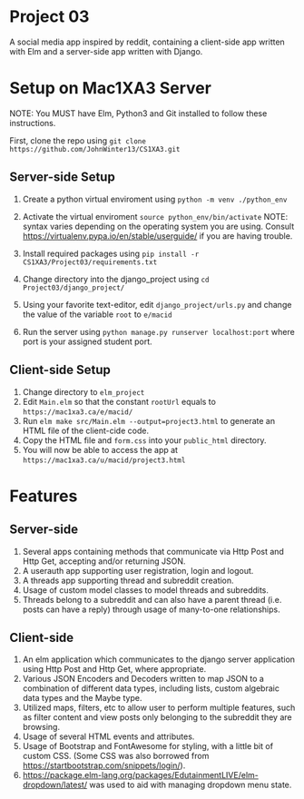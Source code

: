 # Project 03

A social media app inspired by reddit, containing a client-side app written with Elm and a server-side app written with Django.

# Setup on Mac1XA3 Server

NOTE: You MUST have Elm, Python3 and Git installed to follow these instructions.

First, clone the repo using `git clone https://github.com/JohnWinter13/CS1XA3.git`

## Server-side Setup

1. Create a python virtual enviroment using `python -m venv ./python_env`

2. Activate the virtual enviroment `source python_env/bin/activate` NOTE: syntax varies depending on the operating system you are using. Consult https://virtualenv.pypa.io/en/stable/userguide/ if you are having trouble.

3. Install required packages using `pip install -r CS1XA3/Project03/requirements.txt`

4. Change directory into the django_project using `cd Project03/django_project/`

5. Using your favorite text-editor, edit `django_project/urls.py` and change the value of the variable `root` to `e/macid`

6. Run the server using `python manage.py runserver localhost:port` where port is your assigned student port.

## Client-side Setup

1. Change directory to `elm_project`
2. Edit `Main.elm` so that the constant `rootUrl` equals to `https://mac1xa3.ca/e/macid/`
3. Run `elm make src/Main.elm --output=project3.html` to generate an HTML file of the client-cide code.
4. Copy the HTML file and `form.css` into your `public_html` directory.
5. You will now be able to access the app at `https://mac1xa3.ca/u/macid/project3.html` 

# Features

## Server-side

1. Several apps containing methods that communicate via Http Post and Http Get, accepting and/or returning JSON.
2. A userauth app supporting user registration, login and logout.
3. A threads app supporting thread and subreddit creation.
4. Usage of custom model classes to model threads and subreddits.
5. Threads belong to a subreddit and can also have a parent thread (i.e. posts can have a reply) through usage of many-to-one relationships.

## Client-side

1. An elm application which communicates to the django server application using Http Post and Http Get, where appropriate.
2. Various JSON Encoders and Decoders written to map JSON to a combination of different data types, including lists, custom algebraic data types and the Maybe type.
3. Utilized maps, filters, etc to allow user to perform multiple features, such as filter content and view posts only belonging to the subreddit they are browsing.
4. Usage of several HTML events and attributes.
5. Usage of Bootstrap and FontAwesome for styling, with a little bit of custom CSS. (Some CSS was also borrowed from https://startbootstrap.com/snippets/login/).
6. https://package.elm-lang.org/packages/EdutainmentLIVE/elm-dropdown/latest/ was used to aid with managing dropdown menu state.
